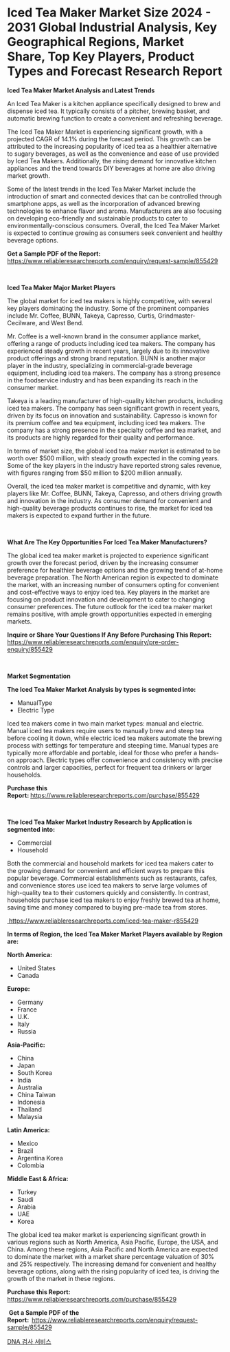 <p><h1>Iced Tea Maker Market Size 2024 - 2031 Global Industrial Analysis, Key Geographical Regions, Market Share, Top Key Players, Product Types and Forecast Research Report</h1></p><p><strong>Iced Tea Maker Market Analysis and Latest Trends</strong></p>
<p><p>An Iced Tea Maker is a kitchen appliance specifically designed to brew and dispense iced tea. It typically consists of a pitcher, brewing basket, and automatic brewing function to create a convenient and refreshing beverage.</p><p>The Iced Tea Maker Market is experiencing significant growth, with a projected CAGR of 14.1% during the forecast period. This growth can be attributed to the increasing popularity of iced tea as a healthier alternative to sugary beverages, as well as the convenience and ease of use provided by Iced Tea Makers. Additionally, the rising demand for innovative kitchen appliances and the trend towards DIY beverages at home are also driving market growth.</p><p>Some of the latest trends in the Iced Tea Maker Market include the introduction of smart and connected devices that can be controlled through smartphone apps, as well as the incorporation of advanced brewing technologies to enhance flavor and aroma. Manufacturers are also focusing on developing eco-friendly and sustainable products to cater to environmentally-conscious consumers. Overall, the Iced Tea Maker Market is expected to continue growing as consumers seek convenient and healthy beverage options.</p></p>
<p><strong>Get a Sample PDF of the Report:&nbsp;</strong> <a href="https://www.reliableresearchreports.com/enquiry/request-sample/855429">https://www.reliableresearchreports.com/enquiry/request-sample/855429</a></p>
<p>&nbsp;</p>
<p><strong>Iced Tea Maker Major Market Players</strong></p>
<p><p>The global market for iced tea makers is highly competitive, with several key players dominating the industry. Some of the prominent companies include Mr. Coffee, BUNN, Takeya, Capresso, Curtis, Grindmaster-Cecilware, and West Bend.</p><p>Mr. Coffee is a well-known brand in the consumer appliance market, offering a range of products including iced tea makers. The company has experienced steady growth in recent years, largely due to its innovative product offerings and strong brand reputation. BUNN is another major player in the industry, specializing in commercial-grade beverage equipment, including iced tea makers. The company has a strong presence in the foodservice industry and has been expanding its reach in the consumer market.</p><p>Takeya is a leading manufacturer of high-quality kitchen products, including iced tea makers. The company has seen significant growth in recent years, driven by its focus on innovation and sustainability. Capresso is known for its premium coffee and tea equipment, including iced tea makers. The company has a strong presence in the specialty coffee and tea market, and its products are highly regarded for their quality and performance.</p><p>In terms of market size, the global iced tea maker market is estimated to be worth over $500 million, with steady growth expected in the coming years. Some of the key players in the industry have reported strong sales revenue, with figures ranging from $50 million to $200 million annually.</p><p>Overall, the iced tea maker market is competitive and dynamic, with key players like Mr. Coffee, BUNN, Takeya, Capresso, and others driving growth and innovation in the industry. As consumer demand for convenient and high-quality beverage products continues to rise, the market for iced tea makers is expected to expand further in the future.</p></p>
<p>&nbsp;</p>
<p><strong>What Are The Key Opportunities For Iced Tea Maker Manufacturers?</strong></p>
<p><p>The global iced tea maker market is projected to experience significant growth over the forecast period, driven by the increasing consumer preference for healthier beverage options and the growing trend of at-home beverage preparation. The North American region is expected to dominate the market, with an increasing number of consumers opting for convenient and cost-effective ways to enjoy iced tea. Key players in the market are focusing on product innovation and development to cater to changing consumer preferences. The future outlook for the iced tea maker market remains positive, with ample growth opportunities expected in emerging markets.</p></p>
<p><strong>Inquire or Share Your Questions If Any Before Purchasing This Report:</strong> <a href="https://www.reliableresearchreports.com/enquiry/pre-order-enquiry/855429">https://www.reliableresearchreports.com/enquiry/pre-order-enquiry/855429</a></p>
<p>&nbsp;</p>
<p><strong>Market Segmentation</strong></p>
<p><strong>The Iced Tea Maker Market Analysis by types is segmented into:</strong></p>
<p><ul><li>ManualType</li><li>Electric Type</li></ul></p>
<p><p>Iced tea makers come in two main market types: manual and electric. Manual iced tea makers require users to manually brew and steep tea before cooling it down, while electric iced tea makers automate the brewing process with settings for temperature and steeping time. Manual types are typically more affordable and portable, ideal for those who prefer a hands-on approach. Electric types offer convenience and consistency with precise controls and larger capacities, perfect for frequent tea drinkers or larger households.</p></p>
<p><strong>Purchase this Report:&nbsp;</strong><a href="https://www.reliableresearchreports.com/purchase/855429">https://www.reliableresearchreports.com/purchase/855429</a></p>
<p>&nbsp;</p>
<p><strong>The Iced Tea Maker Market Industry Research by Application is segmented into:</strong></p>
<p><ul><li>Commercial</li><li>Household</li></ul></p>
<p><p>Both the commercial and household markets for iced tea makers cater to the growing demand for convenient and efficient ways to prepare this popular beverage. Commercial establishments such as restaurants, cafes, and convenience stores use iced tea makers to serve large volumes of high-quality tea to their customers quickly and consistently. In contrast, households purchase iced tea makers to enjoy freshly brewed tea at home, saving time and money compared to buying pre-made tea from stores.</p></p>
<p><a href="https://www.reliableresearchreports.com/iced-tea-maker-r855429">&nbsp;https://www.reliableresearchreports.com/iced-tea-maker-r855429</a></p>
<p><strong>In terms of Region, the Iced Tea Maker Market Players available by Region are:</strong></p>
<p>
    <p> <strong> North America: </strong>
        <ul>
            <li>United States</li>
            <li>Canada</li>
        </ul>
        </p> 
    <p> <strong> Europe: </strong>
        <ul>
            <li>Germany</li>
            <li>France</li>
            <li>U.K.</li>
            <li>Italy</li>
            <li>Russia</li>
        </ul>
        </p> 
    <p> <strong> Asia-Pacific: </strong>
        <ul>
            <li>China</li>
            <li>Japan</li>
            <li>South Korea</li>
            <li>India</li>
            <li>Australia</li>
            <li>China Taiwan</li>
            <li>Indonesia</li>
            <li>Thailand</li>
            <li>Malaysia</li>
        </ul>
        </p> 
    <p> <strong> Latin America: </strong>
        <ul>
            <li>Mexico</li>
            <li>Brazil</li>
            <li>Argentina Korea</li>
            <li>Colombia</li>
        </ul>
        </p> 
    <p> <strong> Middle East & Africa: </strong>
        <ul>
            <li>Turkey</li>
            <li>Saudi</li>
            <li>Arabia</li>
            <li>UAE</li>
            <li>Korea</li>
        </ul>
    </p>
    </p>
<p><p>The global iced tea maker market is experiencing significant growth in various regions such as North America, Asia Pacific, Europe, the USA, and China. Among these regions, Asia Pacific and North America are expected to dominate the market with a market share percentage valuation of 30% and 25% respectively. The increasing demand for convenient and healthy beverage options, along with the rising popularity of iced tea, is driving the growth of the market in these regions.</p></p>
<p><strong>Purchase this Report: </strong><a href="https://www.reliableresearchreports.com/purchase/855429">https://www.reliableresearchreports.com/purchase/855429</a></p>
<p>&nbsp;<strong>Get a Sample PDF of the Report:&nbsp;&nbsp;</strong><a href="https://www.reliableresearchreports.com/enquiry/request-sample/855429">https://www.reliableresearchreports.com/enquiry/request-sample/855429</a></p>
<p><strong></strong></p>
<p><p><a href="https://medium.com/@christianlarkinus/dna-%EA%B2%80%EC%82%AC-%EC%84%9C%EB%B9%84%EC%8A%A4-%EC%8B%9C%EC%9E%A5-%EC%9D%B8%EC%82%AC%EC%9D%B4%ED%8A%B8-%EC%8B%9C%EC%9E%A5-%EB%8F%99%ED%96%A5-%EC%84%B1%EC%9E%A5-2024%EB%85%84%EB%B6%80%ED%84%B0-2031%EB%85%84%EA%B9%8C%EC%A7%80-%EC%98%88%EC%B8%A1%EB%90%9C-%EA%B2%83-a03294a52458">DNA 검사 서비스</a></p></p>